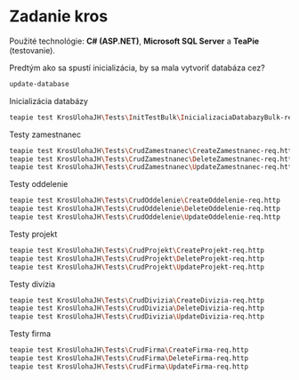 # Zadanie kros

Použité technológie: **C# (ASP.NET)**,  **Microsoft SQL Server** a **TeaPie** (testovanie).

Predtým ako sa spustí inicializácia, by sa mala vytvoriť databáza cez?

```sh
update-database
```

Inicializácia databázy

```sh
teapie test KrosUlohaJH\Tests\InitTestBulk\InicializaciaDatabazyBulk-req.http 
```


Testy zamestnanec
 ```sh
teapie test KrosUlohaJH\Tests\CrudZamestnanec\CreateZamestnanec-req.http
teapie test KrosUlohaJH\Tests\CrudZamestnanec\DeleteZamestnanec-req.http
teapie test KrosUlohaJH\Tests\CrudZamestnanec\UpdateZamestnanec-req.http
```

Testy oddelenie
 ```sh
teapie test KrosUlohaJH\Tests\CrudOddelenie\CreateOddelenie-req.http
teapie test KrosUlohaJH\Tests\CrudOddelenie\DeleteOddelenie-req.http
teapie test KrosUlohaJH\Tests\CrudOddelenie\UpdateOddelenie-req.http
```

Testy projekt
 ```sh
teapie test KrosUlohaJH\Tests\CrudProjekt\CreateProjekt-req.http
teapie test KrosUlohaJH\Tests\CrudProjekt\DeleteProjekt-req.http
teapie test KrosUlohaJH\Tests\CrudProjekt\UpdateProjekt-req.http
```

Testy divízia
 ```sh
teapie test KrosUlohaJH\Tests\CrudDivizia\CreateDivizia-req.http
teapie test KrosUlohaJH\Tests\CrudDivizia\DeleteDivizia-req.http
teapie test KrosUlohaJH\Tests\CrudDivizia\UpdateDivizia-req.http
```

Testy firma
 ```sh
teapie test KrosUlohaJH\Tests\CrudFirma\CreateFirma-req.http
teapie test KrosUlohaJH\Tests\CrudFirma\DeleteFirma-req.http
teapie test KrosUlohaJH\Tests\CrudFirma\UpdateFirma-req.http
```
